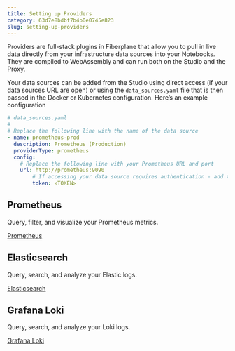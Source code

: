 ```yaml
---
title: Setting up Providers
category: 63d7e8bdbf7b4b0e0745e823
slug: setting-up-providers
---
```


Providers are full-stack plugins in Fiberplane that allow you to pull in live
data directly from your infrastructure data sources into your Notebooks. They
are compiled to WebAssembly and can run both on the Studio and the Proxy.

Your data sources can be added from the Studio using direct access (if your data
sources URL are open) or using the `data_sources.yaml` file that is then passed
in the Docker or Kubernetes configuration. Here’s an example configuration

```yaml
# data_sources.yaml
#
# Replace the following line with the name of the data source
- name: prometheus-prod
  description: Prometheus (Production)
  providerType: prometheus
  config:
    # Replace the following line with your Prometheus URL and port
    url: http://prometheus:9090
		# If accessing your data source requires authentication - add the token below
		token: <TOKEN>
```

## Prometheus

Query, filter, and visualize your Prometheus metrics.

[Prometheus](doc:prometheus)

## Elasticsearch

Query, search, and analyze your Elastic logs.

[Elasticsearch](doc:elasticsearch)

## Grafana Loki

Query, search, and analyze your Loki logs.

[Grafana Loki](doc:grafana-loki)
